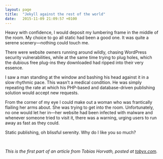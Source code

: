 ```yaml
---
layout: page
title:  "Jekyll against the rest of the world"
date:   2015-11-09 21:09:57 +0100
---
```

Heavy with confidence, I would deposit my lumbering frame in the middle of the room. My choice to go all static had been a good one. It was quite a serene scenery—nothing could touch me.

There were website owners running around wildly, chasing WordPress security vulnerabilities, while at the same time trying to plug holes, which the dubious free plug-ins they downloaded had ripped into their very essence.

I saw a man standing at the window and bashing his head against it in a slow rhythmic pace. This wasn’t a medical condition. He was simply repeating the rate at which his PHP-based and database-driven publishing solution would accept new requests.
 
From the corner of my eye I could make out a woman who was frantically flailing her arms about. She was trying to get into the room. Unfortunately, no one would let her in—her website had been infected with malware and whenever someone tried to visit it, there was a warning, urging users to run away as fast as they could.

Static publishing, oh blissful serenity. Why do I like you so much?

<br />

*This is the first part of an article from Tobias Horvath, posted at [tobyx.com](http://tobyx.com/2015/jekyll-vs-world).*
